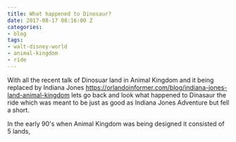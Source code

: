 ```yaml
---
title: What happened to Dinosaur?
date: 2017-08-17 08:16:00 Z
categories:
- blog
tags:
- walt-disney-world
- animal-kingdom
- ride
---
```


With all the recent talk of Dinosuar land in Animal Kingdom and it being replaced by Indiana Jones https://orlandoinformer.com/blog/indiana-jones-land-animal-kingdom lets go back and look what happened to Dinasaur the ride which was meant to be just as good as Indiana Jones Adventure but fell a short.

In the early 90's when Animal Kingdom was being designed it consisted of 5 lands, 





 